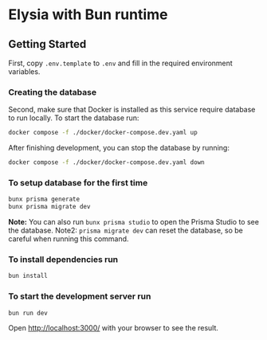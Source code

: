 # Elysia with Bun runtime

## Getting Started

First, copy `.env.template` to `.env` and fill in the required environment variables.

### Creating the database

Second, make sure that Docker is installed as this service require database to run locally. To start the database run:

```bash
docker compose -f ./docker/docker-compose.dev.yaml up
```

After finishing development, you can stop the database by running:

```bash
docker compose -f ./docker/docker-compose.dev.yaml down
```

### To setup database for the first time

```bash
bunx prisma generate
bunx prisma migrate dev
```

**Note:** You can also run `bunx prisma studio` to open the Prisma Studio to see the database.
Note2: `prisma migrate dev` can reset the database, so be careful when running this command.

### To install dependencies run

```bash
bun install
```

### To start the development server run

```bash
bun run dev
```

Open <http://localhost:3000/> with your browser to see the result.
